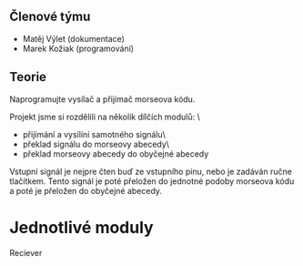 ## Členové týmu
- Matěj Výlet (dokumentace)
- Marek Kožiak (programování)

## Teorie

Naprogramujte vysílač a přijímač morseova kódu.

Projekt jsme si rozdělili na několik dílčích modulů: \
- přijímání a vysílíní samotného signálu\
- překlad signálu do morseovy abecedy\
- překlad morseovy abecedy do obyčejné abecedy

Vstupní signál je nejpre čten buď ze vstupního pinu, nebo je zadáván ručne tlačítkem. Tento signál je poté přeložen do jednotné podoby morseova kódu a poté je přeložen do obyčejné abecedy. 

# Jednotlivé moduly

Reciever




